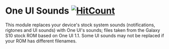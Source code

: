 # One UI Sounds [![HitCount](http://hits.dwyl.io/Magisk-Modules-Repo/One-UI-Sounds.svg)](http://hits.dwyl.io/Magisk-Modules-Repo/One-UI-Sounds)

This module replaces your device's stock system sounds (notifications, rigtones and UI sounds) with One UI's sounds; files taken from the Galaxy S10 stock ROM based on One UI 1.1. Some UI sounds may not be replaced if your ROM has different filenames.
